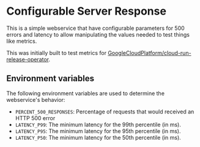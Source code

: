 Configurable Server Response
============================

This is a simple webservice that have configurable parameters for 500 errors
and latency to allow manipulating the values needed to test things like metrics.

This was initially built to test metrics for [GoogleCloudPlatform/cloud-run-release-operator](https://github.com/GoogleCloudPlatform/cloud-run-release-operator).

Environment variables
--------------------

The following environment variables are used to determine the webservice's 
behavior:

 * `PERCENT_500_RESPONSES`: Percentage of requests that would received an HTTP
   500 error
 * `LATENCY_P99`: The minimum latency for the 99th percentile (in ms).
 * `LATENCY_P95`: The minimum latency for the 95th percentile (in ms).
 * `LATENCY_P50`: The minimum latency for the 50th percentile (in ms).
